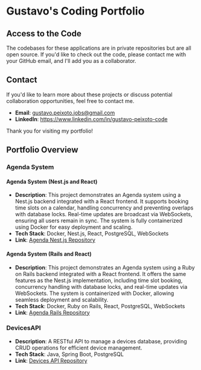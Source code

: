 # Gustavo's Coding Portfolio

## Access to the Code
The codebases for these applications are in private repositories but are all open source. If you'd like to check out the code, please contact me with your GitHub email, and I'll add you as a collaborator.

## Contact
If you'd like to learn more about these projects or discuss potential collaboration opportunities, feel free to contact me.

- **Email**: gustavo.peixoto.jobs@gmail.com
- **LinkedIn**: https://www.linkedin.com/in/gustavo-peixoto-code

Thank you for visiting my portfolio!

## Portfolio Overview

### Agenda System

#### Agenda System (Nest.js and React)
- **Description**: This project demonstrates an Agenda system using a Nest.js backend integrated with a React frontend. It supports booking time slots on a calendar, handling concurrency and preventing overlaps with database locks. Real-time updates are broadcast via WebSockets, ensuring all users remain in sync. The system is fully containerized using Docker for easy deployment and scaling.
- **Tech Stack**: Docker, Nest.js, React, PostgreSQL, WebSockets
- **Link**: [Agenda Nest.js Repository](https://github.com/gustavobap/AgendaNestReact)

#### Agenda System (Rails and React)
- **Description**: This project demonstrates an Agenda system using a Ruby on Rails backend integrated with a React frontend. It offers the same features as the Nest.js implementation, including time slot booking, concurrency handling with database locks, and real-time updates via WebSockets. The system is containerized with Docker, allowing seamless deployment and scalability.
- **Tech Stack**: Docker, Ruby on Rails, React, PostgreSQL, WebSockets
- **Link**: [Agenda Rails Repository](https://github.com/gustavobap/AgendaRailsReact)

### DevicesAPI
- **Description**: A RESTful API to manage a devices database, providing CRUD operations for efficient device management.
- **Tech Stack**: Java, Spring Boot, PostgreSQL
- **Link**: [Devices API Repository](https://github.com/gustavobap/DevicesAPI)
